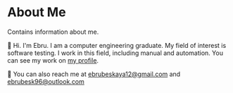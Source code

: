 # About Me 
Contains information about me.

🌺 Hi. I'm Ebru. I am a computer engineering graduate. My field of interest is software testing. I work in this field, including manual and automation. You can see my work on [my profile](https://github.com/ebrubeskaya).

💌 You can also reach me at ebrubeskaya12@gmail.com and ebrubesk96@outlook.com
